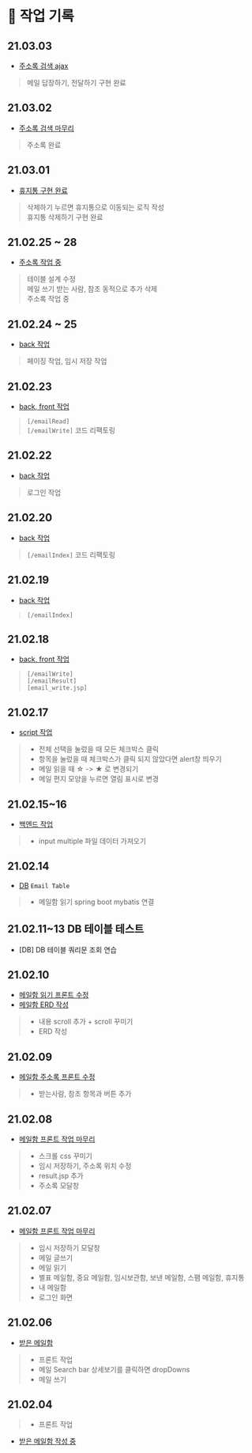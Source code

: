 # 🎉 작업 기록

## 21.03.03
- [주소록 검색 ajax](21.03.03.md)
> 메일 답장하기, 전달하기 구현 완료

## 21.03.02
- [주소록 검색 마무리](21.03.02.md)
> 주소록 완료

## 21.03.01
- [휴지통 구현 완료](21.03.01.md) 
> 삭제하기 누르면 휴지통으로 이동되는 로직 작성 <br>
> 휴지통 삭제하기 구현 완료 <br>

## 21.02.25 ~ 28
- [주소록 작업 중](21.02.28.md)
> 테이블 설계 수정 <br>
> 메일 쓰기 받는 사람, 참조 동적으로 추가 삭제 <br>
> 주소록 작업 중 <br>

## 21.02.24 ~ 25
- [back 작업](21.02.25.md)
> 페이징 작업, 임시 저장 작업

## 21.02.23
- [back, front 작업](21.02.23.md)

> `[/emailRead]` <br>
> `[/emailWrite]` 코드 리팩토링

## 21.02.22
- [back 작업](21.02.22.md)
> 로그인 작업 

## 21.02.20
- [back 작업](21.02.20.md)
> `[/emailIndex]` 코드 리팩토링

## 21.02.19
- [back 작업](21.02.19.md)
> `[/emailIndex]`

## 21.02.18
- [back, front 작업](21.02.18.md)
> `[/emailWrite]` <br>
> `[/emailResult]` <br>
> `[email_write.jsp]`


## 21.02.17
- [script 작업](21.02.17.md)
> - 전체 선택을 눌렀을 때 모든 체크박스 클릭 <br>
> - 항목을 눌렀을 때 체크박스가 클릭 되지 않았다면 alert창 띄우기  <br>
> - 메일 읽을 때 ☆ -> ★ 로 변경되기  <br>
> - 메일 편지 모양을 누르면 열림 표시로 변경  <br>


## 21.02.15~16
- [백엔드 작업](21.02.15.md)
> - input multiple 파일 데이터 가져오기

## 21.02.14
- [DB](DB/email.md) `Email Table`
> - 메일함 읽기 spring boot mybatis 연결

## 21.02.11~13 DB 테이블 테스트
- [DB] DB 테이블 쿼리문 조회 연습

## 21.02.10
- [메일함 읽기 프론트 수정](21.02.10.md)
- [메일함 ERD 작성](ERD.md)
> - 내용 scroll 추가 + scroll 꾸미기
> - ERD 작성

## 21.02.09
- [메일함 주소록 프론트 수정](21.02.09.md)
> - 받는사람, 참조 항목과 버튼 추가

## 21.02.08
- [메일함 프론트 작업 마무리](21.02.08.md)
> - 스크롤 css 꾸미기
> - 임시 저장하기, 주소록 위치 수정
> - result.jsp 추가
> - 주소록 모달창

## 21.02.07
- [메일함 프론트 작업 마무리](21.02.07.md)
> - 임시 저장하기 모달창
> - 메일 글쓰기  
> - 메일 읽기
> - 별표 메일함, 중요 메일함, 임시보관함, 보낸 메일함, 스팸 메일함, 휴지통 <br> 
> - 내 메일함
> - 로그인 화면

## 21.02.06
- [받은 메일함](21.02.06.md)
> - 프론트 작업 <br>
> - 메일 Search bar 상세보기를 클릭하면 dropDowns
> - 메일 쓰기

## 21.02.04
> - 프론트 작업
- [받은 메일함 작성 중](21.02.04.md)

